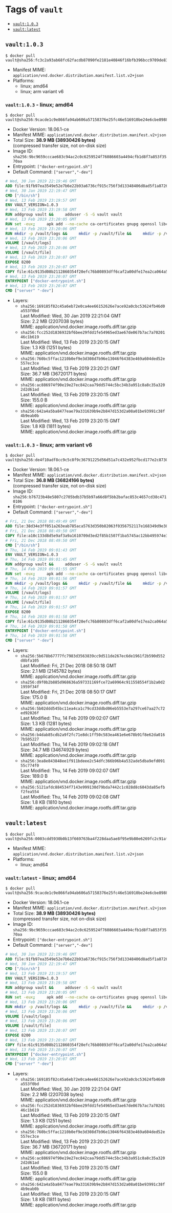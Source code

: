 <!-- THIS FILE IS GENERATED VIA './update-remote.sh' -->

# Tags of `vault`

-	[`vault:1.0.3`](#vault103)
-	[`vault:latest`](#vaultlatest)

## `vault:1.0.3`

```console
$ docker pull vault@sha256:fc3c2a93ab68fc62facdb87090fe2181e40846f16bfb396bcc9709de837b5330
```

-	Manifest MIME: `application/vnd.docker.distribution.manifest.list.v2+json`
-	Platforms:
	-	linux; amd64
	-	linux; arm variant v6

### `vault:1.0.3` - linux; amd64

```console
$ docker pull vault@sha256:9cacde1c9e866fa94ab606a57158376e25fc46e516910be24e6cbe8988f5f69a
```

-	Docker Version: 18.06.1-ce
-	Manifest MIME: `application/vnd.docker.distribution.manifest.v2+json`
-	Total Size: **38.9 MB (38930426 bytes)**  
	(compressed transfer size, not on-disk size)
-	Image ID: `sha256:9bc9659cccae683c94ac2c0c6259524f76086603a4494cfb1d8f7a853f3570aa`
-	Entrypoint: `["docker-entrypoint.sh"]`
-	Default Command: `["server","-dev"]`

```dockerfile
# Wed, 30 Jan 2019 22:19:46 GMT
ADD file:91fb97ea3549e52e7b6e22b93a6736cf915c756f3d13348406d8ad5f1a872680 in / 
# Wed, 30 Jan 2019 22:19:47 GMT
CMD ["/bin/sh"]
# Wed, 13 Feb 2019 23:19:57 GMT
ENV VAULT_VERSION=1.0.3
# Wed, 13 Feb 2019 23:19:58 GMT
RUN addgroup vault &&     adduser -S -G vault vault
# Wed, 13 Feb 2019 23:20:05 GMT
RUN set -eux;     apk add --no-cache ca-certificates gnupg openssl libcap su-exec dumb-init tzdata &&     apkArch="$(apk --print-arch)";     case "$apkArch" in         armhf) ARCH='arm' ;;         aarch64) ARCH='arm64' ;;         x86_64) ARCH='amd64' ;;         x86) ARCH='386' ;;         *) echo >&2 "error: unsupported architecture: $apkArch"; exit 1 ;;     esac &&     VAULT_GPGKEY=91A6E7F85D05C65630BEF18951852D87348FFC4C;     found='';     for server in         hkp://p80.pool.sks-keyservers.net:80         hkp://keyserver.ubuntu.com:80         hkp://pgp.mit.edu:80     ; do         echo "Fetching GPG key $VAULT_GPGKEY from $server";         gpg --batch --keyserver "$server" --recv-keys "$VAULT_GPGKEY" && found=yes && break;     done;     test -z "$found" && echo >&2 "error: failed to fetch GPG key $VAULT_GPGKEY" && exit 1;     mkdir -p /tmp/build &&     cd /tmp/build &&     wget https://releases.hashicorp.com/vault/${VAULT_VERSION}/vault_${VAULT_VERSION}_linux_${ARCH}.zip &&     wget https://releases.hashicorp.com/vault/${VAULT_VERSION}/vault_${VAULT_VERSION}_SHA256SUMS &&     wget https://releases.hashicorp.com/vault/${VAULT_VERSION}/vault_${VAULT_VERSION}_SHA256SUMS.sig &&     gpg --batch --verify vault_${VAULT_VERSION}_SHA256SUMS.sig vault_${VAULT_VERSION}_SHA256SUMS &&     grep vault_${VAULT_VERSION}_linux_${ARCH}.zip vault_${VAULT_VERSION}_SHA256SUMS | sha256sum -c &&     unzip -d /bin vault_${VAULT_VERSION}_linux_${ARCH}.zip &&     cd /tmp &&     rm -rf /tmp/build &&     gpgconf --kill dirmngr &&     gpgconf --kill gpg-agent &&     apk del gnupg openssl &&     rm -rf /root/.gnupg
# Wed, 13 Feb 2019 23:20:06 GMT
RUN mkdir -p /vault/logs &&     mkdir -p /vault/file &&     mkdir -p /vault/config &&     chown -R vault:vault /vault
# Wed, 13 Feb 2019 23:20:06 GMT
VOLUME [/vault/logs]
# Wed, 13 Feb 2019 23:20:06 GMT
VOLUME [/vault/file]
# Wed, 13 Feb 2019 23:20:07 GMT
EXPOSE 8200
# Wed, 13 Feb 2019 23:20:07 GMT
COPY file:61c9135d08b2112860354f20efc76b80893dff6caf2a00dfe17ea2ca064a50c2 in /usr/local/bin/docker-entrypoint.sh 
# Wed, 13 Feb 2019 23:20:07 GMT
ENTRYPOINT ["docker-entrypoint.sh"]
# Wed, 13 Feb 2019 23:20:07 GMT
CMD ["server" "-dev"]
```

-	Layers:
	-	`sha256:169185f82c45a6eb72e0ca4ee66152626e7ace92a0cbc53624fb46d0a553f0bd`  
		Last Modified: Wed, 30 Jan 2019 22:21:04 GMT  
		Size: 2.2 MB (2207038 bytes)  
		MIME: application/vnd.docker.image.rootfs.diff.tar.gzip
	-	`sha256:fcc252d1836932bf6bee29fdd1fe54965ed3ae67de067b7ac7a7020146c1b619`  
		Last Modified: Wed, 13 Feb 2019 23:20:15 GMT  
		Size: 1.3 KB (1251 bytes)  
		MIME: application/vnd.docker.image.rootfs.diff.tar.gzip
	-	`sha256:760bc5ffac1210b0ef9e3d308d7b96e13046f64383e469a604ded52e557ec3ce`  
		Last Modified: Wed, 13 Feb 2019 23:20:21 GMT  
		Size: 36.7 MB (36720171 bytes)  
		MIME: application/vnd.docker.image.rootfs.diff.tar.gzip
	-	`sha256:ac886974f90e19e27ec842caa79dd5744c5bc34b3a951c8a8c35a3202d2d61ad`  
		Last Modified: Wed, 13 Feb 2019 23:20:15 GMT  
		Size: 155.0 B  
		MIME: application/vnd.docker.image.rootfs.diff.tar.gzip
	-	`sha256:642a4a5ba8477eae79a331639b9e2b847d153d2a08a01be93991c38f4b9eab0b`  
		Last Modified: Wed, 13 Feb 2019 23:20:15 GMT  
		Size: 1.8 KB (1811 bytes)  
		MIME: application/vnd.docker.image.rootfs.diff.tar.gzip

### `vault:1.0.3` - linux; arm variant v6

```console
$ docker pull vault@sha256:de4f10adf8cc9c5c8f9c36791225d56d51a7c432e952fbcd177e2c873060572e
```

-	Docker Version: 18.06.1-ce
-	Manifest MIME: `application/vnd.docker.distribution.manifest.v2+json`
-	Total Size: **36.8 MB (36824166 bytes)**  
	(compressed transfer size, not on-disk size)
-	Image ID: `sha256:b76723b48e5807c2705bdb37b5b97a66d8f5bb2bafac853c4657cd38c4710106`
-	Entrypoint: `["docker-entrypoint.sh"]`
-	Default Command: `["server","-dev"]`

```dockerfile
# Fri, 21 Dec 2018 08:49:49 GMT
ADD file:38d34e3ff051a263eab785aca5763d350b82063f0356752117e168349d9e3811 in / 
# Fri, 21 Dec 2018 08:49:50 GMT
COPY file:a10c133d8d5e9af3a9a1610709d3ed2f85b1507f1ba5745ac12bb495974e3fe6 in /etc/localtime 
# Fri, 21 Dec 2018 08:49:50 GMT
CMD ["/bin/sh"]
# Thu, 14 Feb 2019 09:01:43 GMT
ENV VAULT_VERSION=1.0.3
# Thu, 14 Feb 2019 09:01:45 GMT
RUN addgroup vault &&     adduser -S -G vault vault
# Thu, 14 Feb 2019 09:01:55 GMT
RUN set -eux;     apk add --no-cache ca-certificates gnupg openssl libcap su-exec dumb-init tzdata &&     apkArch="$(apk --print-arch)";     case "$apkArch" in         armhf) ARCH='arm' ;;         aarch64) ARCH='arm64' ;;         x86_64) ARCH='amd64' ;;         x86) ARCH='386' ;;         *) echo >&2 "error: unsupported architecture: $apkArch"; exit 1 ;;     esac &&     VAULT_GPGKEY=91A6E7F85D05C65630BEF18951852D87348FFC4C;     found='';     for server in         hkp://p80.pool.sks-keyservers.net:80         hkp://keyserver.ubuntu.com:80         hkp://pgp.mit.edu:80     ; do         echo "Fetching GPG key $VAULT_GPGKEY from $server";         gpg --batch --keyserver "$server" --recv-keys "$VAULT_GPGKEY" && found=yes && break;     done;     test -z "$found" && echo >&2 "error: failed to fetch GPG key $VAULT_GPGKEY" && exit 1;     mkdir -p /tmp/build &&     cd /tmp/build &&     wget https://releases.hashicorp.com/vault/${VAULT_VERSION}/vault_${VAULT_VERSION}_linux_${ARCH}.zip &&     wget https://releases.hashicorp.com/vault/${VAULT_VERSION}/vault_${VAULT_VERSION}_SHA256SUMS &&     wget https://releases.hashicorp.com/vault/${VAULT_VERSION}/vault_${VAULT_VERSION}_SHA256SUMS.sig &&     gpg --batch --verify vault_${VAULT_VERSION}_SHA256SUMS.sig vault_${VAULT_VERSION}_SHA256SUMS &&     grep vault_${VAULT_VERSION}_linux_${ARCH}.zip vault_${VAULT_VERSION}_SHA256SUMS | sha256sum -c &&     unzip -d /bin vault_${VAULT_VERSION}_linux_${ARCH}.zip &&     cd /tmp &&     rm -rf /tmp/build &&     gpgconf --kill dirmngr &&     gpgconf --kill gpg-agent &&     apk del gnupg openssl &&     rm -rf /root/.gnupg
# Thu, 14 Feb 2019 09:01:56 GMT
RUN mkdir -p /vault/logs &&     mkdir -p /vault/file &&     mkdir -p /vault/config &&     chown -R vault:vault /vault
# Thu, 14 Feb 2019 09:01:57 GMT
VOLUME [/vault/logs]
# Thu, 14 Feb 2019 09:01:57 GMT
VOLUME [/vault/file]
# Thu, 14 Feb 2019 09:01:57 GMT
EXPOSE 8200
# Thu, 14 Feb 2019 09:01:58 GMT
COPY file:61c9135d08b2112860354f20efc76b80893dff6caf2a00dfe17ea2ca064a50c2 in /usr/local/bin/docker-entrypoint.sh 
# Thu, 14 Feb 2019 09:01:58 GMT
ENTRYPOINT ["docker-entrypoint.sh"]
# Thu, 14 Feb 2019 09:01:58 GMT
CMD ["server" "-dev"]
```

-	Layers:
	-	`sha256:5b678b67777fc7983d3563839cc9d511de267ec6de1961f2b590d552d8bfa105`  
		Last Modified: Fri, 21 Dec 2018 08:50:18 GMT  
		Size: 2.1 MB (2145782 bytes)  
		MIME: application/vnd.docker.image.rootfs.diff.tar.gzip
	-	`sha256:d9f0b2b885d968636a597331169fce72a69964c911558554f1b2a0d21959f34f`  
		Last Modified: Fri, 21 Dec 2018 08:50:17 GMT  
		Size: 175.0 B  
		MIME: application/vnd.docker.image.rootfs.diff.tar.gzip
	-	`sha256:5b02ddd545bc11ea4ca1c79cd33ddbd06eb5553e7a297ce67aa27c72ed92026f`  
		Last Modified: Thu, 14 Feb 2019 09:02:07 GMT  
		Size: 1.3 KB (1281 bytes)  
		MIME: application/vnd.docker.image.rootfs.diff.tar.gzip
	-	`sha256:b4dab85cdb2a9f2fc71e8dc1ff50c583ea461e6e678b91f8e62da0167b505227`  
		Last Modified: Thu, 14 Feb 2019 09:02:18 GMT  
		Size: 34.7 MB (34674929 bytes)  
		MIME: application/vnd.docker.image.rootfs.diff.tar.gzip
	-	`sha256:3ea8e843848ee1f911bdeee2c54dfc366b96b4a532ade5dba9efd09155c774f0`  
		Last Modified: Thu, 14 Feb 2019 09:02:07 GMT  
		Size: 189.0 B  
		MIME: application/vnd.docker.image.rootfs.diff.tar.gzip
	-	`sha256:5121afdc884534f7143e999130d79bda7442c1c028d8c6043da85efbf2fea554`  
		Last Modified: Thu, 14 Feb 2019 09:02:08 GMT  
		Size: 1.8 KB (1810 bytes)  
		MIME: application/vnd.docker.image.rootfs.diff.tar.gzip

## `vault:latest`

```console
$ docker pull vault@sha256:0003cdd5930b0b13f669763ba4f228daa5ae8f95e9b80e6269fc2c91af65aff7
```

-	Manifest MIME: `application/vnd.docker.distribution.manifest.list.v2+json`
-	Platforms:
	-	linux; amd64

### `vault:latest` - linux; amd64

```console
$ docker pull vault@sha256:9cacde1c9e866fa94ab606a57158376e25fc46e516910be24e6cbe8988f5f69a
```

-	Docker Version: 18.06.1-ce
-	Manifest MIME: `application/vnd.docker.distribution.manifest.v2+json`
-	Total Size: **38.9 MB (38930426 bytes)**  
	(compressed transfer size, not on-disk size)
-	Image ID: `sha256:9bc9659cccae683c94ac2c0c6259524f76086603a4494cfb1d8f7a853f3570aa`
-	Entrypoint: `["docker-entrypoint.sh"]`
-	Default Command: `["server","-dev"]`

```dockerfile
# Wed, 30 Jan 2019 22:19:46 GMT
ADD file:91fb97ea3549e52e7b6e22b93a6736cf915c756f3d13348406d8ad5f1a872680 in / 
# Wed, 30 Jan 2019 22:19:47 GMT
CMD ["/bin/sh"]
# Wed, 13 Feb 2019 23:19:57 GMT
ENV VAULT_VERSION=1.0.3
# Wed, 13 Feb 2019 23:19:58 GMT
RUN addgroup vault &&     adduser -S -G vault vault
# Wed, 13 Feb 2019 23:20:05 GMT
RUN set -eux;     apk add --no-cache ca-certificates gnupg openssl libcap su-exec dumb-init tzdata &&     apkArch="$(apk --print-arch)";     case "$apkArch" in         armhf) ARCH='arm' ;;         aarch64) ARCH='arm64' ;;         x86_64) ARCH='amd64' ;;         x86) ARCH='386' ;;         *) echo >&2 "error: unsupported architecture: $apkArch"; exit 1 ;;     esac &&     VAULT_GPGKEY=91A6E7F85D05C65630BEF18951852D87348FFC4C;     found='';     for server in         hkp://p80.pool.sks-keyservers.net:80         hkp://keyserver.ubuntu.com:80         hkp://pgp.mit.edu:80     ; do         echo "Fetching GPG key $VAULT_GPGKEY from $server";         gpg --batch --keyserver "$server" --recv-keys "$VAULT_GPGKEY" && found=yes && break;     done;     test -z "$found" && echo >&2 "error: failed to fetch GPG key $VAULT_GPGKEY" && exit 1;     mkdir -p /tmp/build &&     cd /tmp/build &&     wget https://releases.hashicorp.com/vault/${VAULT_VERSION}/vault_${VAULT_VERSION}_linux_${ARCH}.zip &&     wget https://releases.hashicorp.com/vault/${VAULT_VERSION}/vault_${VAULT_VERSION}_SHA256SUMS &&     wget https://releases.hashicorp.com/vault/${VAULT_VERSION}/vault_${VAULT_VERSION}_SHA256SUMS.sig &&     gpg --batch --verify vault_${VAULT_VERSION}_SHA256SUMS.sig vault_${VAULT_VERSION}_SHA256SUMS &&     grep vault_${VAULT_VERSION}_linux_${ARCH}.zip vault_${VAULT_VERSION}_SHA256SUMS | sha256sum -c &&     unzip -d /bin vault_${VAULT_VERSION}_linux_${ARCH}.zip &&     cd /tmp &&     rm -rf /tmp/build &&     gpgconf --kill dirmngr &&     gpgconf --kill gpg-agent &&     apk del gnupg openssl &&     rm -rf /root/.gnupg
# Wed, 13 Feb 2019 23:20:06 GMT
RUN mkdir -p /vault/logs &&     mkdir -p /vault/file &&     mkdir -p /vault/config &&     chown -R vault:vault /vault
# Wed, 13 Feb 2019 23:20:06 GMT
VOLUME [/vault/logs]
# Wed, 13 Feb 2019 23:20:06 GMT
VOLUME [/vault/file]
# Wed, 13 Feb 2019 23:20:07 GMT
EXPOSE 8200
# Wed, 13 Feb 2019 23:20:07 GMT
COPY file:61c9135d08b2112860354f20efc76b80893dff6caf2a00dfe17ea2ca064a50c2 in /usr/local/bin/docker-entrypoint.sh 
# Wed, 13 Feb 2019 23:20:07 GMT
ENTRYPOINT ["docker-entrypoint.sh"]
# Wed, 13 Feb 2019 23:20:07 GMT
CMD ["server" "-dev"]
```

-	Layers:
	-	`sha256:169185f82c45a6eb72e0ca4ee66152626e7ace92a0cbc53624fb46d0a553f0bd`  
		Last Modified: Wed, 30 Jan 2019 22:21:04 GMT  
		Size: 2.2 MB (2207038 bytes)  
		MIME: application/vnd.docker.image.rootfs.diff.tar.gzip
	-	`sha256:fcc252d1836932bf6bee29fdd1fe54965ed3ae67de067b7ac7a7020146c1b619`  
		Last Modified: Wed, 13 Feb 2019 23:20:15 GMT  
		Size: 1.3 KB (1251 bytes)  
		MIME: application/vnd.docker.image.rootfs.diff.tar.gzip
	-	`sha256:760bc5ffac1210b0ef9e3d308d7b96e13046f64383e469a604ded52e557ec3ce`  
		Last Modified: Wed, 13 Feb 2019 23:20:21 GMT  
		Size: 36.7 MB (36720171 bytes)  
		MIME: application/vnd.docker.image.rootfs.diff.tar.gzip
	-	`sha256:ac886974f90e19e27ec842caa79dd5744c5bc34b3a951c8a8c35a3202d2d61ad`  
		Last Modified: Wed, 13 Feb 2019 23:20:15 GMT  
		Size: 155.0 B  
		MIME: application/vnd.docker.image.rootfs.diff.tar.gzip
	-	`sha256:642a4a5ba8477eae79a331639b9e2b847d153d2a08a01be93991c38f4b9eab0b`  
		Last Modified: Wed, 13 Feb 2019 23:20:15 GMT  
		Size: 1.8 KB (1811 bytes)  
		MIME: application/vnd.docker.image.rootfs.diff.tar.gzip

